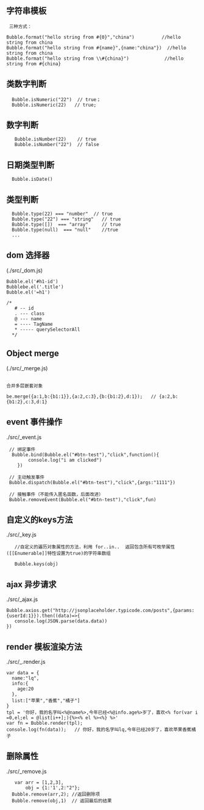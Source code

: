 ## 字符串模板 ##
```
 三种方式：

Bubble.format("hello string from #{0}","china")          //hello string from china
Bubble.format("hello string from #{name}",{name:"china"})  //hello string from china
Bubble.format("hello string from \\#{china}")             //hello string from #{china}
```

## 类数字判断 ##
```
  Bubble.isNumeric("22")  // true；
  Bubble.isNumeric(22)   // true;

```

## 数字判断 ##
```
   Bubble.isNumber(22)    // true
   Bubble.isNumber("22")  // false
```

## 日期类型判断 ##
```
  Bubble.isDate()

```

## 类型判断 ##
```
  Bubble.type(22) === "number"  // true
  Bubble.type("22") === "string"   // true
  Bubble.type([])  === "array"     // true
  Bubble.type(null)  === "null"    //true
  ...
```

## dom 选择器 ##

 (./src/_dom.js)

```
Bubble.el('#h1-id')
Bubblebe.el('.title')
Bubble.el('=h1')

/*
   # -- id
   . --- class
   @ --- name
   = ---- TagName
   * ----- querySelectorAll
  */
```
## Object merge ##
(./src/_merge.js)
```

合并多层嵌套对象

be.merge({a:1,b:{b1:1}},{a:2,c:3},{b:{b1:2},d:1});   // {a:2,b:{b1:2},c:3,d:1}

```



## event 事件操作 ##

./src/_event.js
 ```
  // 绑定事件
   Bubble.bind(Bubble.el("#btn-test"),"click",function(){
         console.log("i am clicked")
     })

  // 主动触发事件
  Bubble.dispatch(Bubble.el("#btn-test"),"click",{args:"1111"})

  // 接触事件（不能传入匿名函数，后面改进）
  Bubble.removeEvent(Bubble.el("#btn-test"),"click",fun)

 ```

## 自定义的keys方法 ##

./src/_key.js
```
   //自定义的遍历对象属性的方法，利用 for..in..  返回包含所有可枚举属性([[Enumerable]]特性设置为true)的字符串数组

   Bubble.keys(obj)
```

## ajax 异步请求 ##
./src/_ajax.js
```
Bubble.axios.get("http://jsonplaceholder.typicode.com/posts",{params:{userId:1}}).then((data)=>{
   console.log(JSON.parse(data.data))
})
```

## render 模板渲染方法 ##
./src/_.render.js
```
var data = {
  name:"lq",
  info:{
    age:20
  },
  list:["苹果","香蕉","橘子"]
}
tpl = '你好，我的名字叫<%@name%>,今年已经<%@info.age%>岁了，喜欢<% for(var i =0,el;el = @list[i++];){%><% el %><%} %>'
var fn = Bubble.render(tpl);
console.log(fn(data));   // 你好，我的名字叫lq,今年已经20岁了，喜欢苹果香蕉橘子

```


##  删除属性  ##

./src/_remove.js
```
   var arr = [1,2,3],
       obj = {1:'1',2:"2"};
  Bubble.remove(arr,2); //返回删除项
  Bubble.remove(obj,1)  // 返回最后的结果

```
